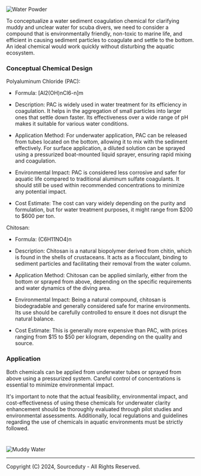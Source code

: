 ![Water Powder](https://github.com/sourceduty/Sediment_Coagulation/assets/123030236/3f1c1119-41cb-41ab-b283-cff07ef3784d)

To conceptualize a water sediment coagulation chemical for clarifying muddy and unclear water for scuba divers, we need to consider a compound that is environmentally friendly, non-toxic to marine life, and efficient in causing sediment particles to coagulate and settle to the bottom. An ideal chemical would work quickly without disturbing the aquatic ecosystem.

### Conceptual Chemical Design

Polyaluminum Chloride (PAC):

- Formula: [Al2(OH)nCl6-n]m

- Description: PAC is widely used in water treatment for its efficiency in coagulation. It helps in the aggregation of small particles into larger ones that settle down faster. Its effectiveness over a wide range of pH makes it suitable for various water conditions.

- Application Method: For underwater application, PAC can be released from tubes located on the bottom, allowing it to mix with the sediment effectively. For surface application, a diluted solution can be sprayed using a pressurized boat-mounted liquid sprayer, ensuring rapid mixing and coagulation.

- Environmental Impact: PAC is considered less corrosive and safer for aquatic life compared to traditional aluminum sulfate coagulants. It should still be used within recommended concentrations to minimize any potential impact.

- Cost Estimate: The cost can vary widely depending on the purity and formulation, but for water treatment purposes, it might range from $200 to $600 per ton.

Chitosan:

- Formula: (C6H11NO4)n

- Description: Chitosan is a natural biopolymer derived from chitin, which is found in the shells of crustaceans. It acts as a flocculant, binding to sediment particles and facilitating their removal from the water column.

- Application Method: Chitosan can be applied similarly, either from the bottom or sprayed from above, depending on the specific requirements and water dynamics of the diving area.

- Environmental Impact: Being a natural compound, chitosan is biodegradable and generally considered safe for marine environments. Its use should be carefully controlled to ensure it does not disrupt the natural balance.

- Cost Estimate: This is generally more expensive than PAC, with prices ranging from $15 to $50 per kilogram, depending on the quality and source.

### Application

Both chemicals can be applied from underwater tubes or sprayed from above using a pressurized system. Careful control of concentrations is essential to minimize environmental impact.

It's important to note that the actual feasibility, environmental impact, and cost-effectiveness of using these chemicals for underwater clarity enhancement should be thoroughly evaluated through pilot studies and environmental assessments. Additionally, local regulations and guidelines regarding the use of chemicals in aquatic environments must be strictly followed.

#

![Muddy Water](https://github.com/sourceduty/Sediment_Coagulation/assets/123030236/a0ec9cfa-16ef-49df-a9a1-51ee3154572c)

***
Copyright (C) 2024, Sourceduty - All Rights Reserved.
